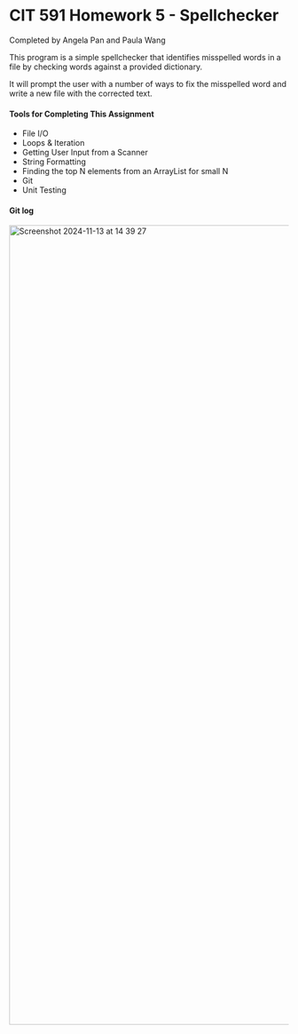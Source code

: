 # CIT 591 Homework 5 - Spellchecker

Completed by Angela Pan and Paula Wang

This program is a simple spellchecker that identifies misspelled words in a file by checking words against a provided dictionary.

It will prompt the user with a number of ways to fix the misspelled word and write a new file with the corrected text.

#### Tools for Completing This Assignment
- File I/O
- Loops & Iteration
- Getting User Input from a Scanner
- String Formatting
- Finding the top N elements from an ArrayList for small N
- Git
- Unit Testing

#### Git log
<img width="1440" alt="Screenshot 2024-11-13 at 14 39 27" src="https://github.com/user-attachments/assets/50a43fac-312f-481f-b1f8-7da8175cdab0">
